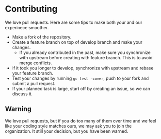 Contributing
============

We love pull requests. Here are some tips to make both your and our experinece smoother.

* Make a fork of the repository.
* Create a feature branch on top of develop branch and make your changes.
	* If you already contributed in the past, make sure you synchronize with upstream before creating with feature branch. This is to avoid merge conflicts.
* If it took you longer to develop, synchronize with upstream and rebase your feature branch.
* Test your changes by running `go test -cover`, push to your fork and submit a pull request.
* If your planned task is large, start off by creating an issue, so we can discuss it.

Warning
-------

We love pull requests, but if you do too many of them over time and we feel like your coding style matches ours, we may ask you to join the organization. It still your decision, but you have been warned.
